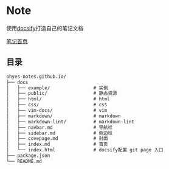 # Note

使用[docsify](https://github.com/docsifyjs/docsify)打造自己的笔记文档

[笔记首页](https://karoldy.github.io/ohyes-notes.github.io/)

## 目录

```tex
ohyes-notes.github.io/
├── docs
│   ├── example/                # 实例
│   ├── public/                 # 静态资源
│   ├── html/                   # html
│   ├── css/                    # css
│   ├── vim-docs/               # vim
│   ├── markdown/               # markdown
│   ├── markdown-lint/          # markdown-lint
│   ├── navbar.md               # 导航栏
│   ├── sidebar.md              # 侧边栏
│   ├── covepage.md             # 封面
│   ├── index.md                # 首页
│   └── index.html              # docsify配置 git page 入口
├── package.json
└── README.md
```
